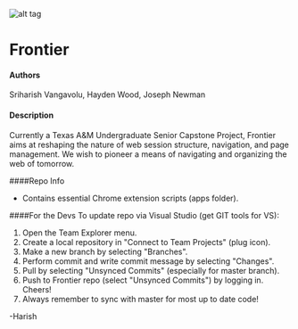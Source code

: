 

![alt tag](https://github.com/FrontierProject/Frontier/blob/master/Frontier/Frontier/app/img/frontier_icon_128.png)
# Frontier
####  Authors
Sriharish Vangavolu, Hayden Wood, Joseph Newman
#### Description
Currently a Texas A&M Undergraduate Senior Capstone Project, Frontier aims at reshaping the nature of web session structure, navigation, and page management. We wish to pioneer a means of navigating and organizing the web of tomorrow.



####Repo Info
  - Contains essential Chrome extension scripts (apps folder).

####For the Devs
To update repo via Visual Studio (get GIT tools for VS):

1. Open the Team Explorer menu.
2. Create a local repository in "Connect to Team Projects" (plug icon).
3. Make a new branch by selecting "Branches".
4. Perform commit and write commit message by selecting "Changes".
5. Pull by selecting "Unsynced Commits" (especially for master branch).
6. Push to Frontier repo (select "Unsynced Commits") by logging in. Cheers!
7. Always remember to sync with master for most up to date code!

-Harish

